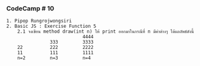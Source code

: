 ### CodeCamp # 10
    1. Pipop Rungrojwongsiri
    2. Basic JS : Exercise Function 5
        2.1 จงเขียน method draw(int n) ให้ print ออกมาในกรณีที่ n มีค่าต่างๆ ได้ผลลัพธ์ดังนี้
                                4444
                    333         3333
        22          222         2222
        11          111         1111
        n=2         n=3         n=4